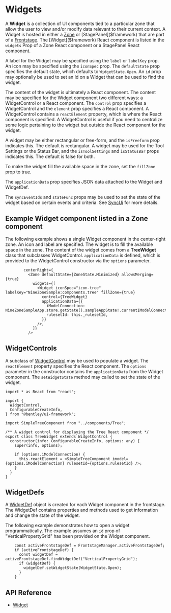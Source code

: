 # Widgets

A **Widget** is a collection of UI components tied to a particular zone that allow the user to view and/or modify data relevant to their current context.
A Widget is hosted in either a [Zone]($framework) or [StagePanel]($framework) that are part of a [Frontstage]($framework).
The [Widget]($framework) React component is listed in the `widgets` Prop of a Zone React component or a StagePanel React component.

A label for the Widget may be specified using the `label` or `labelKey` prop.
An icon may be specified using the `iconSpec` prop.
The `defaultState` prop specifies the default state, which defaults to `WidgetState.Open`.
An `id` prop may optionally be used to set an Id on a Widget that can be used to find the widget.

The content of the widget is ultimately a React component.
The content may be specified for the Widget component two different ways: a WidgetControl or a React component.
The `control` prop specifies a WidgetControl and the `element` prop specifies a React component.
A WidgetControl contains a `reactElement` property, which is where the React component is specified.
A WidgetControl is useful if you need to centralize some logic pertaining to the widget but outside the React component for the widget.

A widget may be either rectangular or free-form, and the `isFreeform` prop indicates this. The default is rectangular.
A widget may be used for the Tool Settings or the Status Bar, and the `isToolSettings` and `isStatusBar` props indicates this. The default is false for both.

To make the widget fill the available space in the zone, set the `fillZone` prop to true.

The `applicationData` prop specifies JSON data attached to the Widget and WidgetDef.

The `syncEventIds` and `stateFunc` props may be used to set the state of the widget based on certain events and criteria. See [SyncUi](./SyncUi.md) for more details.

## Example Widget component listed in a Zone component

The following example shows a single Widget component in the center-right zone.
An icon and label are specified.
The widget is to fill the available space in the zone.
The content of the widget comes from a **TreeWidget** class that subclasses WidgetControl.
`applicationData` is defined, which is provided to the WidgetControl constructor via the `options` parameter.

```TSX
        centerRight={
          <Zone defaultState={ZoneState.Minimized} allowsMerging={true}
            widgets={[
              <Widget iconSpec="icon-tree" labelKey="NineZoneSample:components.tree" fillZone={true}
                control={TreeWidget}
                applicationData={{
                  iModelConnection: NineZoneSampleApp.store.getState().sampleAppState!.currentIModelConnection,
                  rulesetId: this._rulesetId,
                }}
              />,
            ]}
          />
```

## WidgetControls

A subclass of [WidgetControl]($framework) may be used to populate a widget. The `reactElement` property specifies the React component.
The `options` parameter in the constructor contains the `applicationData` from the Widget component.
The `setWidgetState` method may called to set the state of the widget.

```TSX
import * as React from "react";

import {
  WidgetControl,
  ConfigurableCreateInfo,
} from "@bentley/ui-framework";

import SimpleTreeComponent from "../components/Tree";

/** A widget control for displaying the Tree React component */
export class TreeWidget extends WidgetControl {
  constructor(info: ConfigurableCreateInfo, options: any) {
    super(info, options);

    if (options.iModelConnection) {
      this.reactElement = <SimpleTreeComponent imodel={options.iModelConnection} rulesetId={options.rulesetId} />;
    }
  }
}
```

## WidgetDefs

A [WidgetDef]($framework) object is created for each Widget component in the frontstage. The WidgetDef contains properties and methods used to get information and change the state of the widget.

The following example demonstrates how to open a widget programmatically. The example assumes an `id` prop of "VerticalPropertyGrid" has been provided on the Widget component.

```TS
    const activeFrontstageDef = FrontstageManager.activeFrontstageDef;
    if (activeFrontstageDef) {
      const widgetDef = activeFrontstageDef.findWidgetDef("VerticalPropertyGrid");
      if (widgetDef) {
        widgetDef.setWidgetState(WidgetState.Open);
      }
    }
```

## API Reference

* [Widget]($framework:Widget)
